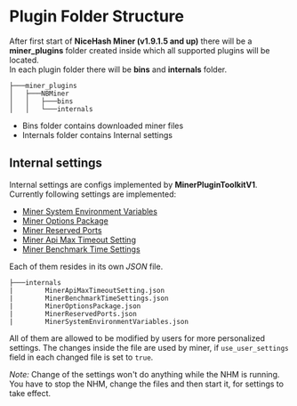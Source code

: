 # Plugin Folder Structure

After first start of **NiceHash Miner (v1.9.1.5 and up)** there will be a **miner_plugins** folder created inside which all supported plugins will be located.<br>
In each plugin folder there will be **bins** and **internals** folder.<br>

```
├───miner_plugins
│   ├───NBMiner
│   │   ├───bins
│   │   └───internals
```

- Bins folder contains downloaded miner files
- Internals folder contains Internal settings

## Internal settings

Internal settings are configs implemented by **MinerPluginToolkitV1**.<br>
Currently following settings are implemented:
- [Miner System Environment Variables](./InternalSettings/MinerSystemEnvironmentVariables.md)
- [Miner Options Package](./InternalSettings/ExtraLaunchParameters.md)
- [Miner Reserved Ports](./InternalSettings/MinerReservedPorts.md)
- [Miner Api Max Timeout Setting](./InternalSettings/MinerApiMaxTimeoutSettings.md)
- [Miner Benchmark Time Settings](./InternalSettings/MinerBenchmarkTimeSettings.md)

Each of them resides in its own *JSON* file.

```
├───internals
|        MinerApiMaxTimeoutSetting.json
|        MinerBenchmarkTimeSettings.json
|        MinerOptionsPackage.json
|        MinerReservedPorts.json
|        MinerSystemEnvironmentVariables.json
```

All of them are allowed to be modified by users for more personalized settings.
The changes inside the file are used by miner, if `use_user_settings` field in each changed file is set to `true`.

*Note:* Change of the settings won't do anything while the NHM is running. You have to stop the NHM, change the files and then start it, for settings to take effect.